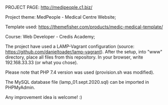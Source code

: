 PROJECT PAGE: http://medipeople.c1.biz/

Project theme: MedPeople - Medical Centre Website;

Template used: https://themefisher.com/products/medic-medical-template/

Course: Web Developer - Credis Academy;

The project have used a LAMP-Vagrant configuration (source: https://github.com/danieltoader/lamp-vagrant).
After the setup, into "www" directory, place all files from this repository.
In your browser, write 192.168.33.33 (or what you chose).

Please note that PHP 7.4 version was used (provision.sh was modified).

The MySQL database file (lamp_01.sept.2020.sql) can be imported in PHPMyAdmin.

Any improvement idea is welcome! :)



















